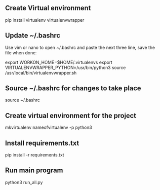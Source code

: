 ## Create Virtual environment 
 
pip install virtualenv virtualenvwrapper 

## Update ~/.bashrc 
 
Use vim or nano to open ~/.bashrc and paste the next three line, save the file when done: 
 
export WORKON_HOME=$HOME/.virtualenvs 
export VIRTUALENVWRAPPER_PYTHON=/usr/bin/python3 
source /usr/local/bin/virtualenvwrapper.sh 

## Source ~/.bashrc for changes to take place 
 
source ~/.bashrc 
 
## Create virtual environment for the project 

mkvirtualenv nameofvirtualenv -p python3 

## Install requirements.txt 
 
pip install -r requirements.txt 

## Run main program 

python3 run_all.py 
